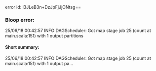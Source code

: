 error id: l3JLeB3n+DzJpFjJjONtsg==
### Bloop error:

25/06/18 00:42:57 INFO DAGScheduler: Got map stage job 25 (count at main.scala:151) with 1 output partitions
#### Short summary: 

25/06/18 00:42:57 INFO DAGScheduler: Got map stage job 25 (count at main.scala:151) with 1 output pa...